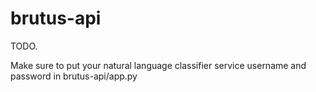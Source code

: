 # brutus-api

TODO.

Make sure to put your natural language classifier service username and password in brutus-api/app.py
